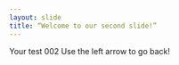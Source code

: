 ```yaml
--- 
layout: slide 
title: “Welcome to our second slide!” 
--- 
```

Your test 002
Use the left arrow to go back! 

